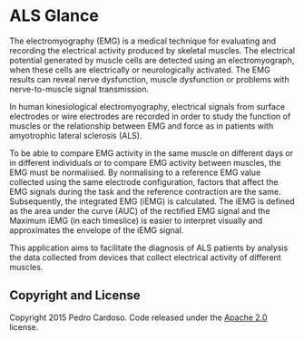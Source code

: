 # ALS Glance
The electromyography (EMG) is a medical technique for evaluating and recording the electrical activity produced by skeletal muscles. The electrical potential generated by muscle cells are detected using an electromyograph, when these cells are electrically or neurologically activated. The EMG results can reveal nerve dysfunction, muscle dysfunction or problems with nerve-to-muscle signal transmission.

In human kinesiological electromyography, electrical signals from surface electrodes or wire electrodes are recorded in order to study the function of muscles or the relationship between EMG and force as in patients with amyotrophic lateral sclerosis (ALS).

To be able to compare EMG activity in the same muscle on different days or in different individuals or to compare EMG activity between muscles, the EMG must be normalised. By normalising to a reference EMG value collected using the same electrode configuration, factors that affect the EMG signals during the task and the reference contraction are the same. Subsequently, the integrated EMG (iEMG) is calculated. The iEMG is defined as the area under the curve (AUC) of the rectified EMG signal and the Maximum iEMG (in each timeslice) is easier to interpret visually and approximates the envelope of the iEMG signal.

This application aims to facilitate the diagnosis of ALS patients by analysis the data collected from devices that collect electrical activity of different muscles.

## Copyright and License
Copyright 2015 Pedro Cardoso. Code released under the [Apache 2.0](http://www.apache.org/licenses/LICENSE-2.0) license.